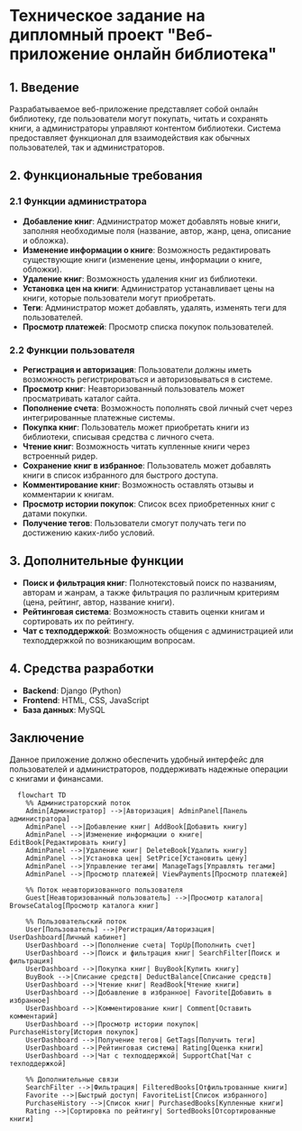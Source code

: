 # Техническое задание на дипломный проект "Веб-приложение онлайн библиотека"

## 1. Введение

Разрабатываемое веб-приложение представляет собой онлайн библиотеку, где пользователи могут покупать, читать и сохранять книги, а администраторы управляют контентом библиотеки. Система предоставляет функционал для взаимодействия как обычных пользователей, так и администраторов.

## 2. Функциональные требования

### 2.1 Функции администратора

- **Добавление книг**: Администратор может добавлять новые книги, заполняя необходимые поля (название, автор, жанр, цена, описание и обложка).
- **Изменение информации о книге**: Возможность редактировать существующие книги (изменение цены, информации о книге, обложки).
- **Удаление книг**: Возможность удаления книг из библиотеки.
- **Установка цен на книги**: Администратор устанавливает цены на книги, которые пользователи могут приобретать.
- **Теги**: Администратор может добавлять, удалять, изменять теги для пользователей.
- **Просмотр платежей**: Просмотр списка покупок пользователей.

### 2.2 Функции пользователя

- **Регистрация и авторизация**: Пользователи должны иметь возможность регистрироваться и авторизовываться в системе.
- **Просмотр книг**: Неавторизованный пользователь может просматривать каталог сайта.
- **Пополнение счета**: Возможность пополнять свой личный счет через интегрированные платежные системы.
- **Покупка книг**: Пользователь может приобретать книги из библиотеки, списывая средства с личного счета.
- **Чтение книг**: Возможность читать купленные книги через встроенный ридер.
- **Сохранение книг в избранное**: Пользователь может добавлять книги в список избранного для быстрого доступа.
- **Комментирование книг**: Возможность оставлять отзывы и комментарии к книгам.
- **Просмотр истории покупок**: Список всех приобретенных книг с датами покупки.
- **Получение тегов**: Пользователи смогут получать теги по достижению каких-либо условий.

## 3. Дополнительные функции

- **Поиск и фильтрация книг**: Полнотекстовый поиск по названиям, авторам и жанрам, а также фильтрация по различным критериям (цена, рейтинг, автор, название книги).
- **Рейтинговая система**: Возможность ставить оценки книгам и сортировать их по рейтингу.
- **Чат с техподдержкой**: Возможность общения с администрацией или техподдержкой по возникающим вопросам.

## 4. Средства разработки

- **Backend**: Django (Python)
- **Frontend**: HTML, CSS, JavaScript
- **База данных**: MySQL

## Заключение

Данное приложение должно обеспечить удобный интерфейс для пользователей и администраторов, поддерживать надежные операции с книгами и финансами.


```mermaid
  flowchart TD
    %% Администраторский поток
    Admin[Администратор] -->|Авторизация| AdminPanel[Панель администратора]
    AdminPanel -->|Добавление книг| AddBook[Добавить книгу]
    AdminPanel -->|Изменение информации о книге| EditBook[Редактировать книгу]
    AdminPanel -->|Удаление книг| DeleteBook[Удалить книгу]
    AdminPanel -->|Установка цен| SetPrice[Установить цену]
    AdminPanel -->|Управление тегами| ManageTags[Управлять тегами]
    AdminPanel -->|Просмотр платежей| ViewPayments[Просмотр платежей]

    %% Поток неавторизованного пользователя
    Guest[Неавторизованный пользователь] -->|Просмотр каталога| BrowseCatalog[Просмотр каталога книг]

    %% Пользовательский поток
    User[Пользователь] -->|Регистрация/Авторизация| UserDashboard[Личный кабинет]
    UserDashboard -->|Пополнение счета| TopUp[Пополнить счет]
    UserDashboard -->|Поиск и фильтрация книг| SearchFilter[Поиск и фильтрация]
    UserDashboard -->|Покупка книг| BuyBook[Купить книгу]
    BuyBook -->|Списание средств| DeductBalance[Списание средств]
    UserDashboard -->|Чтение книг| ReadBook[Чтение книги]
    UserDashboard -->|Добавление в избранное| Favorite[Добавить в избранное]
    UserDashboard -->|Комментирование книг| Comment[Оставить комментарий]
    UserDashboard -->|Просмотр истории покупок| PurchaseHistory[История покупок]
    UserDashboard -->|Получение тегов| GetTags[Получить теги]
    UserDashboard -->|Рейтинговая система| Rating[Оценка книги]
    UserDashboard -->|Чат с техподдержкой| SupportChat[Чат с техподдержкой]

    %% Дополнительные связи
    SearchFilter -->|Фильтрация| FilteredBooks[Отфильтрованные книги]
    Favorite -->|Быстрый доступ| FavoriteList[Список избранного]
    PurchaseHistory -->|Список книг| PurchasedBooks[Купленные книги]
    Rating -->|Сортировка по рейтингу| SortedBooks[Отсортированные книги]
```

